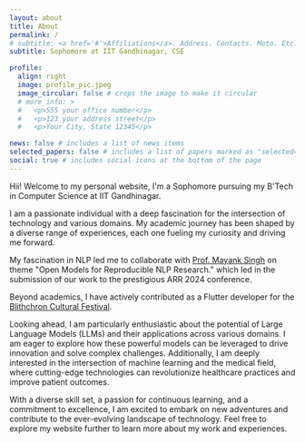 ```yaml
---
layout: about
title: About
permalink: /
# subtitle: <a href='#'>Affiliations</a>. Address. Contacts. Moto. Etc.
subtitle: Sophomore at IIT Gandhinagar, CSE

profile:
  align: right
  image: profile_pic.jpeg
  image_circular: false # crops the image to make it circular
  # more_info: >
  #   <p>555 your office number</p>
  #   <p>123 your address street</p>
  #   <p>Your City, State 12345</p>

news: false # includes a list of news items
selected_papers: false # includes a list of papers marked as "selected={true}"
social: true # includes social icons at the bottom of the page
---
```



Hii! Welcome to my personal website, I'm a Sophomore pursuing my B'Tech in Computer Science at IIT Gandhinagar.

I am a passionate individual with a deep fascination for the intersection of technology and various domains. My academic journey has been shaped by a diverse range of experiences, each one fueling my curiosity and driving me forward.

My fascination in NLP led me to collaborate with [Prof. Mayank Singh](https://mayank4490.github.io/) on theme "Open Models for Reproducible NLP Research." which led in the submission of our work to the prestigious ARR 2024 conference.

Beyond academics, I have actively contributed as a Flutter developer for the [Blithchron Cultural Festival](https://blithchron.iitgn.ac.in/). 

Looking ahead, I am particularly enthusiastic about the potential of Large Language Models (LLMs) and their applications across various domains. I am eager to explore how these powerful models can be leveraged to drive innovation and solve complex challenges. Additionally, I am deeply interested in the intersection of machine learning and the medical field, where cutting-edge technologies can revolutionize healthcare practices and improve patient outcomes.

With a diverse skill set, a passion for continuous learning, and a commitment to excellence, I am excited to embark on new adventures and contribute to the ever-evolving landscape of technology. Feel free to explore my website further to learn more about my work and experiences.


<!-- Write your biography here. Tell the world about yourself. Link to your favorite [subreddit](http://reddit.com). You can put a picture in, too. The code is already in, just name your picture `prof_pic.jpg` and put it in the `img/` folder.

Put your address / P.O. box / other info right below your picture. You can also disable any of these elements by editing `profile` property of the YAML header of your `_pages/about.md`. Edit `_bibliography/papers.bib` and Jekyll will render your [publications page](/al-folio/publications/) automatically.

Link to your social media connections, too. This theme is set up to use [Font Awesome icons](https://fontawesome.com/) and [Academicons](https://jpswalsh.github.io/academicons/), like the ones below. Add your Facebook, Twitter, LinkedIn, Google Scholar, or just disable all of them. -->
